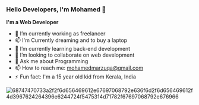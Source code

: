 ### Hello Developers, I'm Mohamed 👋


**I'm a Web Developer**

- 🔭 I’m currently working as freelancer
- 📫 I'm Currently dreaming and to buy a laptop
- 🌱 I’m currently learning back-end development
- 👯 I’m looking to collaborate on web development
- 💬 Ask me about Programming
- 📫 How to reach me: mohamedmarzuqa@gmail.com
-  ⚡ Fun fact: I'm a 15 year old kid from Kerala, India

![68747470733a2f2f6d656469612e67697068792e636f6d2f6d656469612f4d3967624264396e6244724f5475314d71782f67697068792e676966](https://user-images.githubusercontent.com/71645833/126821401-5ef6a0af-348c-4aea-8305-5eb04e7dec0f.gif)

